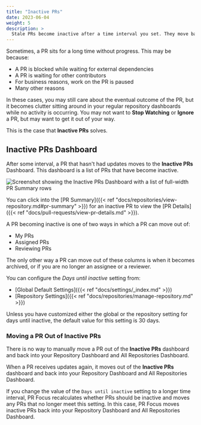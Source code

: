 ```yaml
---
title: "Inactive PRs"
date: 2023-06-04
weight: 5
description: >
  Stale PRs become inactive after a time interval you set. They move back into your dashboard when updates occur.
---
```


Sometimes, a PR sits for a long time without progress. This may be because:

- A PR is blocked while waiting for external dependencies
- A PR is waiting for other contributors
- For business reasons, work on the PR is paused
- Many other reasons

In these cases, you may still care about the eventual outcome of the PR, but it becomes clutter sitting around in your regular repository dashboards while no activity is occurring. You may not want to **Stop Watching** or **Ignore** a PR, but may want to get it out of your way.

This is the case that **Inactive PRs** solves.

## Inactive PRs Dashboard

After some interval, a PR that hasn't had updates moves to the **Inactive PRs** Dashboard. This dashboard is a list of PRs that have become inactive.

![Screenshot showing the Inactive PRs Dashboard with a list of full-width PR Summary rows](/images/inactive-prs.png)

You can click into the [PR Summary]({{< ref "docs/repositories/view-repository.md#pr-summary" >}}) for an inactive PR to view the [PR Details]({{< ref "docs/pull-requests/view-pr-details.md" >}}).

A PR becoming inactive is one of two ways in which a PR can move out of:

- My PRs
- Assigned PRs
- Reviewing PRs

The only other way a PR can move out of these columns is when it becomes archived, or if you are no longer an assignee or a reviewer.

You can configure the *Days until inactive* setting from:

- [Global Default Settings]({{< ref "docs/settings/_index.md" >}})
- [Repository Settings]({{< ref "docs/repositories/manage-repository.md" >}})

Unless you have customized either the global or the repository setting for days until inactive, the default value for this setting is 30 days.

### Moving a PR Out of Inactive PRs

There is no way to manually move a PR out of the **Inactive PRs** dashboard and back into your Repository Dashboard and All Repositories Dashboard. 

When a PR receives updates again, it moves out of the **Inactive PRs** dashboard and back into your Repository Dashboard and All Repositories Dashboard.

If you change the value of the `Days until inactive` setting to a longer time interval, PR Focus recalculates whether PRs should be inactive and moves any PRs that no longer meet this setting. In this case, PR Focus moves inactive PRs back into your Repository Dashboard and All Repositories Dashboard.
